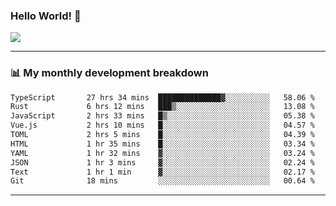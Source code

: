 ### Hello World! 👋

<a>
  <img align="center" src="https://github-readme-stats.vercel.app/api?username=megatunger&count_private=true&include_all_commits=true&bg_color=30,56CCF2,2F80ED&title_color=fff&text_color=fff" />
</a>

------
### 📊 My monthly development breakdown

<!--START_SECTION:waka-->

```txt
TypeScript       27 hrs 34 mins  ██████████████▓░░░░░░░░░░   58.06 %
Rust             6 hrs 12 mins   ███▒░░░░░░░░░░░░░░░░░░░░░   13.08 %
JavaScript       2 hrs 33 mins   █▒░░░░░░░░░░░░░░░░░░░░░░░   05.38 %
Vue.js           2 hrs 10 mins   █░░░░░░░░░░░░░░░░░░░░░░░░   04.57 %
TOML             2 hrs 5 mins    █░░░░░░░░░░░░░░░░░░░░░░░░   04.39 %
HTML             1 hr 35 mins    █░░░░░░░░░░░░░░░░░░░░░░░░   03.34 %
YAML             1 hr 32 mins    ▓░░░░░░░░░░░░░░░░░░░░░░░░   03.24 %
JSON             1 hr 3 mins     ▓░░░░░░░░░░░░░░░░░░░░░░░░   02.24 %
Text             1 hr 1 min      ▓░░░░░░░░░░░░░░░░░░░░░░░░   02.17 %
Git              18 mins         ░░░░░░░░░░░░░░░░░░░░░░░░░   00.64 %
```

<!--END_SECTION:waka-->

------
